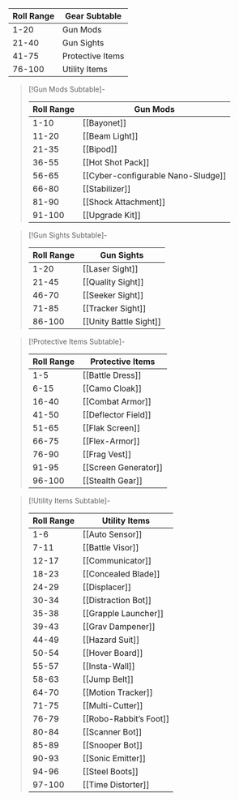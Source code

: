 
| Roll Range | Gear Subtable    |
| ---------- | ---------------- |
| 1-20       | Gun Mods         |
| 21-40      | Gun Sights       |
| 41-75      | Protective Items |
| 76-100     | Utility Items    |

> [!Gun Mods Subtable]-
> 
> | Roll Range | Gun Mods                       |
> | ---------- | ------------------------------ |
> | 1-10       | [[Bayonet]]                  |
> | 11-20      | [[Beam Light]]                     |
> | 21-35      | [[Bipod]]                          |
> | 36-55      | [[Hot Shot Pack]]                  |
> | 56-65      | [[Cyber-configurable Nano-Sludge]] |
> | 66-80      | [[Stabilizer]]                     |
> | 81-90      | [[Shock Attachment]]               |
> | 91-100     | [[Upgrade Kit]]                    |
> 

> [!Gun Sights Subtable]-
> 
> | Roll Range | Gun Sights             |
> | ---------- | ---------------------- |
> | 1-20       | [[Laser Sight]]        |
> | 21-45      | [[Quality Sight]]      |
> | 46-70      | [[Seeker Sight]]       |
> | 71-85      | [[Tracker Sight]]      |
> | 86-100     | [[Unity Battle Sight]] |
> 

> [!Protective Items Subtable]-
> 
> | Roll Range | Protective Items |
> | ---------- | ---------------- |
> | 1-5        | [[Battle Dress]]     |
> | 6-15       | [[Camo Cloak]]   |
> | 16-40      | [[Combat Armor]]     |
> | 41-50      | [[Deflector Field]]  |
> | 51-65      | [[Flak Screen]]      |
> | 66-75      | [[Flex-Armor]]       |
> | 76-90      | [[Frag Vest]]        |
> | 91-95      | [[Screen Generator]] |
> | 96-100     | [[Stealth Gear]]     |
> 

> [!Utility Items Subtable]-
> 
> | Roll Range | Utility Items      |
> | ---------- | ------------------ |
> | 1-6        | [[Auto Sensor]]        |
> | 7-11       | [[Battle Visor]]       |
> | 12-17      | [[Communicator]]       |
> | 18-23      | [[Concealed Blade]]    |
> | 24-29      | [[Displacer]]          |
> | 30-34      | [[Distraction Bot]]    |
> | 35-38      | [[Grapple Launcher]]   |
> | 39-43      | [[Grav Dampener]]      |
> | 44-49      | [[Hazard Suit]]        |
> | 50-54      | [[Hover Board]]        |
> | 55-57      | [[Insta-Wall]]         |
> | 58-63      | [[Jump Belt]]          |
> | 64-70      | [[Motion Tracker]]     |
> | 71-75      | [[Multi-Cutter]]       |
> | 76-79      | [[Robo-Rabbit’s Foot]] |
> | 80-84      | [[Scanner Bot]]        |
> | 85-89      | [[Snooper Bot]]        |
> | 90-93      | [[Sonic Emitter]]      |
> | 94-96      | [[Steel Boots]]        |
> | 97-100     | [[Time Distorter]]     |
> 
